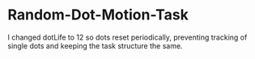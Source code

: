 # Random-Dot-Motion-Task
I changed dotLife to 12 so dots reset periodically, preventing tracking of single dots and keeping the task structure the same.
